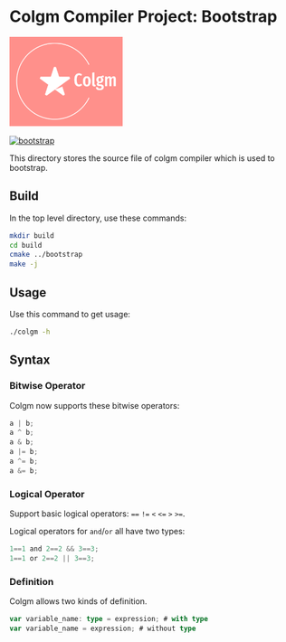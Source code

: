 # Colgm Compiler Project: Bootstrap

<img src="../doc/png/logo-small.png" style="width:200px"></img>

[![bootstrap](https://github.com/colgm/colgm/actions/workflows/ci.yml/badge.svg)](https://github.com/colgm/colgm/actions/workflows/ci.yml)

This directory stores the source file of colgm compiler which is used to bootstrap.

## Build

In the top level directory, use these commands:

```sh
mkdir build
cd build
cmake ../bootstrap
make -j
```

## Usage

Use this command to get usage:

```sh
./colgm -h
```

## Syntax

### Bitwise Operator

Colgm now supports these bitwise operators:

```typescript
a | b;
a ^ b;
a & b;
a |= b;
a ^= b;
a &= b;
```

### Logical Operator

Support basic logical operators: `==` `!=` `<` `<=` `>` `>=`.

Logical operators for `and`/`or` all have two types:

```typescript
1==1 and 2==2 && 3==3;
1==1 or 2==2 || 3==3;
```

### Definition

Colgm allows two kinds of definition.

```typescript
var variable_name: type = expression; # with type
var variable_name = expression; # without type
```

